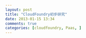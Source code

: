 ```yaml
---
layout: post
title: "CloudFoundry初步研究"
date: 2013-01-15 13:34
comments: true
categories: [cloudfoundry, Paas, ]
---
```

